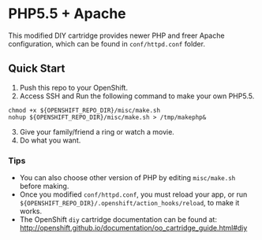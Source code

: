 # PHP5.5 + Apache 

This modified DIY cartridge provides newer PHP and freer Apache configuration, which can be found in `conf/httpd.conf` folder.

## Quick Start
1. Push this repo to your OpenShift.
2. Access SSH and Run the following command to make your own PHP5.5.
```
chmod +x ${OPENSHIFT_REPO_DIR}/misc/make.sh
nohup ${OPENSHIFT_REPO_DIR}/misc/make.sh > /tmp/makephp&
```
3. Give your family/friend a ring or watch a movie.
4. Do what you want.

### Tips
* You can also choose other version of PHP by editing `misc/make.sh` before making.
* Once you modified `conf/httpd.conf`, you must reload your app, or run `${OPENSHIFT_REPO_DIR}/.openshift/action_hooks/reload`, to make it works.
* The OpenShift `diy` cartridge documentation can be found at:
http://openshift.github.io/documentation/oo_cartridge_guide.html#diy
